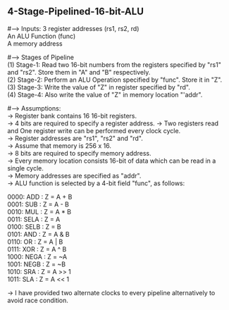 ## 4-Stage-Pipelined-16-bit-ALU
#--> Inputs: 3 register addresses (rs1, rs2, rd) <br/>
	    An ALU Function (func)  <br/>
	    A memory address  <br/>

#--> Stages of Pipeline  <br/>
(1) Stage-1: Read two 16-bit numbers from the registers specified by "rs1" and "rs2". Store them in "A" and "B" respectively.  <br/>
(2) Stage-2: Perform an ALU Operation specified by "func". Store it in "Z".  <br/>
(3) Stage-3: Write the value of "Z" in register specified by "rd".  <br/>
(4) Stage-4: Also write the value of "Z" in memory location "'addr".  <br/>

#--> Assumptions:  <br/>
-> Register bank contains 16 16-bit registers.  <br/>
-> 4 bits are required to specify a register address.
-> Two registers read and One register write can be performed every clock cycle. <br/>
-> Register addresses are "rs1", "rs2" and "rd".  <br/>
-> Assume that memory is 256 x 16.  <br/>
-> 8 bits are required to specify memory address.  <br/>
-> Every memory location consists 16-bit of data which can be read in a single cycle.  <br/>
-> Memory addresses are specified as "addr".  <br/>
-> ALU function is selected by a 4-bit field "func", as follows:  <br/>

0000: ADD : Z = A + B  <br/>
0001: SUB : Z = A - B  <br/>
0010: MUL : Z = A * B  <br/>
0011: SELA : Z = A  <br/>
0100: SELB : Z = B  <br/>
0101: AND : Z = A & B  <br/>
0110: OR : Z = A | B  <br/>
0111: XOR : Z = A ^ B  <br/>
1000: NEGA : Z = ~A  <br/>
1001: NEGB : Z = ~B  <br/>
1010: SRA : Z = A >> 1  <br/>
1011: SLA : Z = A << 1  <br/>

-> I have provided two alternate clocks to every pipeline alternatively to avoid race condition.  <br/>
